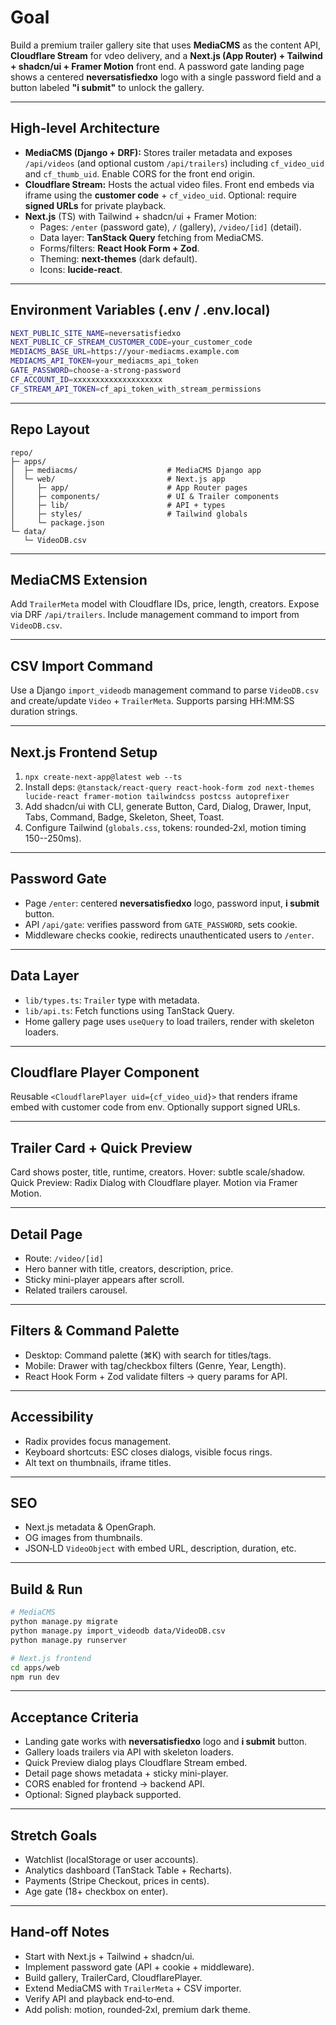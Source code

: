 # Goal

Build a premium trailer gallery site that uses **MediaCMS** as the
content API, **Cloudflare Stream** for vdeo delivery, and a **Next.js
(App Router) + Tailwind + shadcn/ui + Framer Motion** front end. A
password gate landing page shows a centered **neversatisfiedxo** logo
with a single password field and a button labeled **"i submit"** to
unlock the gallery.

------------------------------------------------------------------------

## High‑level Architecture

-   **MediaCMS (Django + DRF):** Stores trailer metadata and exposes
    `/api/videos` (and optional custom `/api/trailers`) including
    `cf_video_uid` and `cf_thumb_uid`. Enable CORS for the front end
    origin.
-   **Cloudflare Stream:** Hosts the actual video files. Front end
    embeds via iframe using the **customer code** + `cf_video_uid`.
    Optional: require **signed URLs** for private playback.
-   **Next.js** (TS) with Tailwind + shadcn/ui + Framer Motion:
    -   Pages: `/enter` (password gate), `/` (gallery), `/video/[id]`
        (detail).
    -   Data layer: **TanStack Query** fetching from MediaCMS.
    -   Forms/filters: **React Hook Form + Zod**.
    -   Theming: **next-themes** (dark default).
    -   Icons: **lucide-react**.

------------------------------------------------------------------------

## Environment Variables (.env / .env.local)

``` bash
NEXT_PUBLIC_SITE_NAME=neversatisfiedxo
NEXT_PUBLIC_CF_STREAM_CUSTOMER_CODE=your_customer_code
MEDIACMS_BASE_URL=https://your-mediacms.example.com
MEDIACMS_API_TOKEN=your_mediacms_api_token
GATE_PASSWORD=choose-a-strong-password
CF_ACCOUNT_ID=xxxxxxxxxxxxxxxxxxxx
CF_STREAM_API_TOKEN=cf_api_token_with_stream_permissions
```

------------------------------------------------------------------------

## Repo Layout

    repo/
    ├─ apps/
    │  ├─ mediacms/                    # MediaCMS Django app
    │  └─ web/                         # Next.js app
    │     ├─ app/                      # App Router pages
    │     ├─ components/               # UI & Trailer components
    │     ├─ lib/                      # API + types
    │     ├─ styles/                   # Tailwind globals
    │     └─ package.json
    └─ data/
       └─ VideoDB.csv

------------------------------------------------------------------------

## MediaCMS Extension

Add `TrailerMeta` model with Cloudflare IDs, price, length, creators.
Expose via DRF `/api/trailers`. Include management command to import
from `VideoDB.csv`.

------------------------------------------------------------------------

## CSV Import Command

Use a Django `import_videodb` management command to parse `VideoDB.csv`
and create/update `Video` + `TrailerMeta`. Supports parsing HH:MM:SS
duration strings.

------------------------------------------------------------------------

## Next.js Frontend Setup

1.  `npx create-next-app@latest web --ts`
2.  Install deps:
    `@tanstack/react-query react-hook-form zod next-themes lucide-react framer-motion tailwindcss postcss autoprefixer`
3.  Add shadcn/ui with CLI, generate Button, Card, Dialog, Drawer,
    Input, Tabs, Command, Badge, Skeleton, Sheet, Toast.
4.  Configure Tailwind (`globals.css`, tokens: rounded‑2xl, motion
    timing 150--250ms).

------------------------------------------------------------------------

## Password Gate

-   Page `/enter`: centered **neversatisfiedxo** logo, password input,
    **i submit** button.
-   API `/api/gate`: verifies password from `GATE_PASSWORD`, sets
    cookie.
-   Middleware checks cookie, redirects unauthenticated users to
    `/enter`.

------------------------------------------------------------------------

## Data Layer

-   `lib/types.ts`: `Trailer` type with metadata.
-   `lib/api.ts`: Fetch functions using TanStack Query.
-   Home gallery page uses `useQuery` to load trailers, render with
    skeleton loaders.

------------------------------------------------------------------------

## Cloudflare Player Component

Reusable `<CloudflarePlayer uid={cf_video_uid}>` that renders iframe
embed with customer code from env. Optionally support signed URLs.

------------------------------------------------------------------------

## Trailer Card + Quick Preview

Card shows poster, title, runtime, creators. Hover: subtle scale/shadow.
Quick Preview: Radix Dialog with Cloudflare player. Motion via Framer
Motion.

------------------------------------------------------------------------

## Detail Page

-   Route: `/video/[id]`
-   Hero banner with title, creators, description, price.
-   Sticky mini-player appears after scroll.
-   Related trailers carousel.

------------------------------------------------------------------------

## Filters & Command Palette

-   Desktop: Command palette (⌘K) with search for titles/tags.
-   Mobile: Drawer with tag/checkbox filters (Genre, Year, Length).
-   React Hook Form + Zod validate filters → query params for API.

------------------------------------------------------------------------

## Accessibility

-   Radix provides focus management.
-   Keyboard shortcuts: ESC closes dialogs, visible focus rings.
-   Alt text on thumbnails, iframe titles.

------------------------------------------------------------------------

## SEO

-   Next.js metadata & OpenGraph.
-   OG images from thumbnails.
-   JSON‑LD `VideoObject` with embed URL, description, duration, etc.

------------------------------------------------------------------------

## Build & Run

``` bash
# MediaCMS
python manage.py migrate
python manage.py import_videodb data/VideoDB.csv
python manage.py runserver

# Next.js frontend
cd apps/web
npm run dev
```

------------------------------------------------------------------------

## Acceptance Criteria

-   Landing gate works with **neversatisfiedxo** logo and **i submit**
    button.
-   Gallery loads trailers via API with skeleton loaders.
-   Quick Preview dialog plays Cloudflare Stream embed.
-   Detail page shows metadata + sticky mini-player.
-   CORS enabled for frontend → backend API.
-   Optional: Signed playback supported.

------------------------------------------------------------------------

## Stretch Goals

-   Watchlist (localStorage or user accounts).
-   Analytics dashboard (TanStack Table + Recharts).
-   Payments (Stripe Checkout, prices in cents).
-   Age gate (18+ checkbox on enter).

------------------------------------------------------------------------

## Hand‑off Notes

-   Start with Next.js + Tailwind + shadcn/ui.
-   Implement password gate (API + cookie + middleware).
-   Build gallery, TrailerCard, CloudflarePlayer.
-   Extend MediaCMS with `TrailerMeta` + CSV importer.
-   Verify API and playback end‑to‑end.
-   Add polish: motion, rounded‑2xl, premium dark theme.
